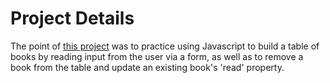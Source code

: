 # Project Details
The point of [this project](https://www.theodinproject.com/lessons/node-path-javascript-library) 
was to practice using Javascript to build a table of books by reading input from the user via a 
form, as well as to remove a book from the table and update an existing book's 'read' property.